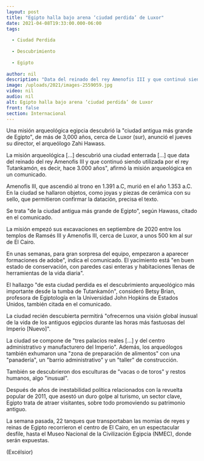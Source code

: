 ```yaml
---
layout: post
title: "Egipto halla bajo arena ‘ciudad perdida’ de Luxor"
date: 2021-04-08T19:33:00.000-06:00
tags:
  
  - Ciudad Perdida
  
  - Descubrimiento
  
  - Egipto
  
author: nil
description: "Data del reinado del rey Amenofis III y que continuó siendo utilizada por el rey Tutankamón, es decir, hace 3,000 años"
image: /uploads/2021/images-2559059.jpg
video: nil
audio: nil
alt: Egipto halla bajo arena ‘ciudad perdida’ de Luxor
front: false
section: Internacional
---
```


Una misión arqueológica egipcia descubrió la "ciudad antigua más grande de Egipto", de más de 3,000 años, cerca de Luxor (sur), anunció el jueves su director, el arqueólogo Zahi Hawass.

La misión arqueológica [...] descubrió una ciudad enterrada [...] que data del reinado del rey Amenofis III y que continuó siendo utilizada por el rey Tutankamón, es decir, hace 3.000 años", afirmó la misión arqueológica en un comunicado.

Amenofis III, que ascendió al trono en 1.391 a.C, murió en el año 1.353 a.C. En la ciudad se hallaron objetos, como joyas y piezas de cerámica con su sello, que permitieron confirmar la datación, precisa el texto.

Se trata "de la ciudad antigua más grande de Egipto", según Hawass, citado en el comunicado.

La misión empezó sus excavaciones en septiembre de 2020 entre los templos de Ramsés III y Amenofis III, cerca de Luxor, a unos 500 km al sur de El Cairo.

En unas semanas, para gran sorpresa del equipo, empezaron a aparecer formaciones de adobe", indica el comunicado. El yacimiento está "en buen estado de conservación, con paredes casi enteras y habitaciones llenas de herramientas de la vida diaria".

El hallazgo "de esta ciudad perdida es el descubrimiento arqueológico más importante desde la tumba de Tutankamón", consideró Betsy Brian, profesora de Egiptología en la Universidad John Hopkins de Estados Unidos, también citada en el comunicado.

La ciudad recién descubierta permitirá "ofrecernos una visión global inusual de la vida de los antiguos egipcios durante las horas más fastuosas del Imperio [Nuevo]".

La ciudad se compone de "tres palacios reales [...] y del centro administrativo y manufacturero del Imperio". Además, los arqueólogos también exhumaron una "zona de preparación de alimentos" con una "panadería", un "barrio administrativo" y un "taller" de construcción.

También se descubrieron dos esculturas de "vacas o de toros" y restos humanos, algo "inusual".

Después de años de inestabilidad política relacionados con la revuelta popular de 2011, que asestó un duro golpe al turismo, un sector clave, Egipto trata de atraer visitantes, sobre todo promoviendo su patrimonio antiguo.

La semana pasada, 22 tanques que transportaban las momias de reyes y reinas de Egipto recorrieron el centro de El Cairo, en un espectacular desfile, hasta el Museo Nacional de la Civilización Egipcia (NMEC), donde serán expuestas.

(Excélsior)
